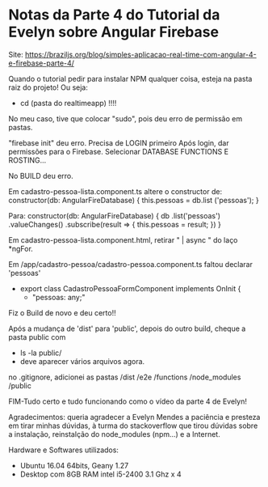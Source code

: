 # Notas da Parte 4 do Tutorial da Evelyn sobre Angular Firebase

Site: 
https://braziljs.org/blog/simples-aplicacao-real-time-com-angular-4-e-firebase-parte-4/

Quando o tutorial pedir para instalar NPM qualquer coisa, esteja na pasta raiz do projeto! Ou seja:
- cd (pasta do realtimeapp) !!!!

No meu caso, tive que colocar "sudo", pois deu erro de permissão em pastas.

"firebase init" deu erro. Precisa de LOGIN primeiro
Após login, dar permissões para o Firebase.
Selecionar DATABASE FUNCTIONS E ROSTING...

No BUILD deu erro.

Em cadastro-pessoa-lista.component.ts altere o constructor de:
        constructor(db: AngularFireDatabase) {
		this.pessoas = db.list ('pessoas');
	}

Para:
        constructor(db: AngularFireDatabase) {
		db
			.list('pessoas')
			.valueChanges()
			.subscribe(result => {
				this.pessoas = result;
			})
	}



Em cadastro-pessoa-lista.component.html, retirar " | async " do laço *ngFor.




Em /app/cadastro-pessoa/cadastro-pessoa.component.ts faltou declarar 'pessoas'
- export class CadastroPessoaFormComponent implements OnInit {
  - "pessoas: any;"

Fiz o Build de novo e deu certo!!

Após a mudança de 'dist' para 'public', depois do outro build, cheque a pasta public com
- ls -la public/
- deve aparecer vários arquivos agora.

no .gitignore, adicionei as pastas
/dist
/e2e
/functions
/node_modules
/public


FIM-Tudo certo e tudo funcionando como o vídeo da parte 4 de Evelyn!

Agradecimentos: queria agradecer a Evelyn Mendes a paciência e presteza em tirar minhas dúvidas, à turma do stackoverflow que
	tirou dúvidas sobre a instalação, reinstalção do node_modules (npm...) e a Internet.

Hardware e Softwares utilizados: 
- Ubuntu 16.04 64bits, Geany 1.27
- Desktop com 8GB RAM intel i5-2400 3.1 Ghz x 4 
